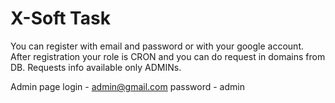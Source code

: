 # X-Soft Task

You can register with email and password or with your google account.
After registration your role is CRON and you can do request in domains from DB.
Requests info available only ADMINs.

Admin page
login - admin@gmail.com
password - admin
